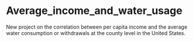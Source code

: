 # Average_income_and_water_usage

New project on the correlation between per capita income and the average water consumption or withdrawals at the county level in the United States.

